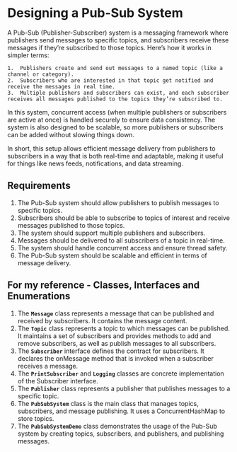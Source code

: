 # Designing a Pub-Sub System

A Pub-Sub (Publisher-Subscriber) system is a messaging framework where publishers send messages to specific topics, and subscribers receive these messages if they’re subscribed to those topics. Here’s how it works in simpler terms:

	1.	Publishers create and send out messages to a named topic (like a channel or category).
	2.	Subscribers who are interested in that topic get notified and receive the messages in real time.
	3.	Multiple publishers and subscribers can exist, and each subscriber receives all messages published to the topics they’re subscribed to.

In this system, concurrent access (when multiple publishers or subscribers are active at once) is handled securely to ensure data consistency. The system is also designed to be scalable, so more publishers or subscribers can be added without slowing things down.

In short, this setup allows efficient message delivery from publishers to subscribers in a way that is both real-time and adaptable, making it useful for things like news feeds, notifications, and data streaming.

## Requirements
1. The Pub-Sub system should allow publishers to publish messages to specific topics.
2. Subscribers should be able to subscribe to topics of interest and receive messages published to those topics.
3. The system should support multiple publishers and subscribers.
4. Messages should be delivered to all subscribers of a topic in real-time.
5. The system should handle concurrent access and ensure thread safety.
6. The Pub-Sub system should be scalable and efficient in terms of message delivery.

## For my reference - Classes, Interfaces and Enumerations
1. The **`Message`** class represents a message that can be published and received by subscribers. It contains the message content.
2. The **`Topic`** class represents a topic to which messages can be published. It maintains a set of subscribers and provides methods to add and remove subscribers, as well as publish messages to all subscribers.
3. The **`Subscriber`** interface defines the contract for subscribers. It declares the onMessage method that is invoked when a subscriber receives a message.
4. The **`PrintSubscriber`** and **`Logging`** classes are concrete implementation of the Subscriber interface.
5. The **`Publisher`** class represents a publisher that publishes messages to a specific topic.
6. The **`PubSubSystem`** class is the main class that manages topics, subscribers, and message publishing. It uses a ConcurrentHashMap to store topics.
7. The **`PubSubSystemDemo`** class demonstrates the usage of the Pub-Sub system by creating topics, subscribers, and publishers, and publishing messages.